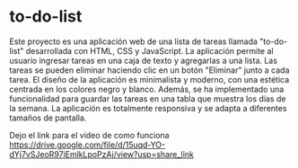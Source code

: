 # to-do-list

Este proyecto es una aplicación web de una lista de tareas llamada "to-do-list" desarrollada con HTML, CSS y JavaScript. La aplicación permite al usuario ingresar tareas en una caja de texto y agregarlas a una lista. Las tareas se pueden eliminar haciendo clic en un botón "Eliminar" junto a cada tarea. El diseño de la aplicación es minimalista y moderno, con una estética centrada en los colores negro y blanco. Además, se ha implementado una funcionalidad para guardar las tareas en una tabla que muestra los días de la semana. La aplicación es totalmente responsiva y se adapta a diferentes tamaños de pantalla. 

Dejo el link para el video de como funciona 
https://drive.google.com/file/d/15uqd-YO-dYj7vSJeoR97iEmlkLpoPzAj/view?usp=share_link

